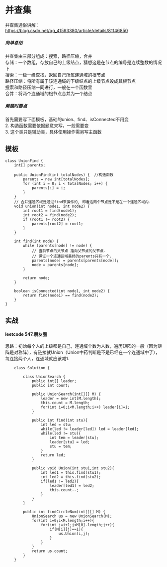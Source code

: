# 并查集
并查集通俗讲解：https://blog.csdn.net/qq_41593380/article/details/81146850
##### 简单总结
并查集由三部分组成：搜索，路径压缩，合并  
存储：一个数组，存放自己的上级结点，猜想这是在节点的编号是连续整数的情况下  
搜索：一级一级查找，返回自己所属连通域的根节点  
路径压缩：将所有属于该连通域的下级结点的上级节点设成其根节点  
搜索和路径压缩一同进行，一般在一个函数里   
合并：将两个连通域的根节点合并为一个结点  

##### 解题时要点
首先需要写下面模板，基础的union、find、isConnected不用变   
2. 构造函数需要依据题意来写，一般需要变  
3. 这个类只是辅助类，具体使用操作需另写主函数

## 模板

    class UnionFind {
        int[] parents;

        public UnionFind(int totalNodes) {  //构造函数
            parents = new int[totalNodes];
            for (int i = 0; i < totalNodes; i++) {
                parents[i] = i;
            }
        }
        // 合并连通区域是通过find来操作的, 即看这两个节点是不是在一个连通区域内.
        void union(int node1, int node2) {
            int root1 = find(node1);
            int root2 = find(node2);
            if (root1 != root2) {
                parents[root2] = root1;
            }
        }

        int find(int node) {
            while (parents[node] != node) {
                // 当前节点的父节点 指向父节点的父节点.
                // 保证一个连通区域最终的parents只有一个.
                parents[node] = parents[parents[node]];
                node = parents[node];
            }

            return node;
        }

        boolean isConnected(int node1, int node2) {
            return find(node1) == find(node2);
        }
    }


## 实战

#### leetcode 547.朋友圈
思路：初始每个人的上级都是自己，连通域个数为人数，遍历矩阵的一般（因为矩阵是对称阵），有链接就Union（Union中药判断是不是已经在一个连通域中了），每连接两个人，连通域就应该减1.

        class Solution {

            class UnionSearch {
                public int[] leader;
                public int count;

                public UnionSearch(int[][] M) {
                    leader = new int[M.length];
                    this.count = M.length;
                    for(int i=0;i<M.length;i++) leader[i]=i;
                }

                public int find(int stu){
                    int led = stu;
                    while(led != leader[led]) led = leader[led];
                    while(led != stu){
                        int tem = leader[stu];
                        leader[stu] = led;
                        stu = tem;
                    }
                    return led;
                }

                public void Union(int stu1,int stu2){
                    int led1 = this.find(stu1);
                    int led2 = this.find(stu2);
                    if(led1 != led2){
                        leader[led1] = led2;
                        this.count--;
                    }
                }
            }

            public int findCircleNum(int[][] M) {
                UnionSearch us = new UnionSearch(M);
                for(int i=0;i<M.length;i++){
                    for(int j=i+1;j<M[0].length;j++){
                        if(M[i][j]==1){
                            us.Union(i,j);
                        }
                    }
                }
                return us.count;
            }
        }
